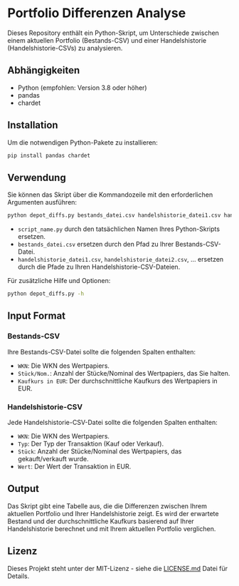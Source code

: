 # Portfolio Differenzen Analyse

Dieses Repository enthält ein Python-Skript, um Unterschiede zwischen einem aktuellen Portfolio (Bestands-CSV) und einer Handelshistorie (Handelshistorie-CSVs) zu analysieren.

## Abhängigkeiten

- Python (empfohlen: Version 3.8 oder höher)
- pandas
- chardet

## Installation

Um die notwendigen Python-Pakete zu installieren:
```bash
pip install pandas chardet
```

## Verwendung

Sie können das Skript über die Kommandozeile mit den erforderlichen Argumenten ausführen:
```bash
python depot_diffs.py bestands_datei.csv handelshistorie_datei1.csv handelshistorie_datei2.csv ...
```

- `script_name.py` durch den tatsächlichen Namen Ihres Python-Skripts ersetzen.
- `bestands_datei.csv` ersetzen durch den Pfad zu Ihrer Bestands-CSV-Datei.
- `handelshistorie_datei1.csv`, `handelshistorie_datei2.csv`, ... ersetzen durch die Pfade zu Ihren Handelshistorie-CSV-Dateien.

Für zusätzliche Hilfe und Optionen:
```bash
python depot_diffs.py -h
```

## Input Format

### Bestands-CSV

Ihre Bestands-CSV-Datei sollte die folgenden Spalten enthalten:

- `WKN`: Die WKN des Wertpapiers.
- `Stück/Nom.`: Anzahl der Stücke/Nominal des Wertpapiers, das Sie halten.
- `Kaufkurs in EUR`: Der durchschnittliche Kaufkurs des Wertpapiers in EUR.

### Handelshistorie-CSV

Jede Handelshistorie-CSV-Datei sollte die folgenden Spalten enthalten:

- `WKN`: Die WKN des Wertpapiers.
- `Typ`: Der Typ der Transaktion (Kauf oder Verkauf).
- `Stück`: Anzahl der Stücke/Nominal des Wertpapiers, das gekauft/verkauft wurde.
- `Wert`: Der Wert der Transaktion in EUR.

## Output

Das Skript gibt eine Tabelle aus, die die Differenzen zwischen Ihrem aktuellen Portfolio und Ihrer Handelshistorie zeigt. Es wird der erwartete Bestand und der durchschnittliche Kaufkurs basierend auf Ihrer Handelshistorie berechnet und mit Ihrem aktuellen Portfolio verglichen.

## Lizenz

Dieses Projekt steht unter der MIT-Lizenz - siehe die [LICENSE.md](LICENSE.md) Datei für Details.
